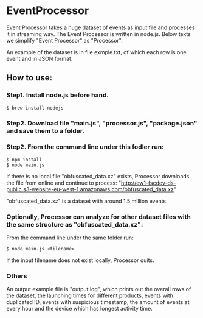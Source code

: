 # EventProcessor
Event Processor takes a huge dataset of events as input file and processes it in streaming way. The Event Processor is written in node.js. Below texts we simplify "Event Processor" as "Processor".

An example of the dataset is in file exmple.txt, of which each row is one event and in JSON format. 

## How to use:
  
### Step1. Install node.js before hand.
    $ brew install nodejs

### Step2. Download file "main.js", "processor.js", "package.json" and save them to a folder.

### Step2. From the command line under this fodler run: 
    $ npm install 
    $ node main.js
    
If there is no local file "obfuscated_data.xz" exists, Processor downloads the file from online and continue to process: 
"http://ew1-fscdev-ds-public.s3-website-eu-west-1.amazonaws.com/obfuscated_data.xz" 
     
"obfuscated_data.xz" is a dataset with around 1.5 million events.
    
### Optionally, Processor can analyze for other dataset files with the same structure as "obfuscated_data.xz":
    
From the command line under the same folder run:
      
    $ node main.js <filename>
      
If the input filename does not exist locally, Processor quits.
      

### Others
An output example file is "output.log", which prints out the overall rows of the dataset, the launching times for different products, events with duplicated ID, events with suspicious timestamp, the amount of events at every hour and the device which has longest activity time. 

  
  
